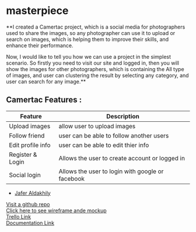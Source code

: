 # masterpiece

**I created a Camertac project, which is a social media for photographers used to share the images, so any photographer can use it to upload or search on images, which is helping them to improve their skills, and enhance their performance.

Now, I would like to tell you how we can use a project in the simplest scenario.
So firstly you need to visit our site and logged in, then you will show the images for other photographers, which is containing the All type of images, and user can clustering the result by selecting any category, and user can search for any image.**

## Camertac Features :


| Feature      | Description |
| ----------- | ----------- |
| Upload images | allow user to upload images |
| Follow friend | user can be able to follow another users |
| Edit profile info | user can be able to edit thier info |
| Register & Login   | Allows the user to create account or logged in |
| Social login    | Allows the user to login with google or facebook |

- [Jafer Aldakhily](https://github.com/Jafer-Aldakhily)

[Visit a github repo](https://github.com/Jafer-Aldakhily/deleverable-master)<br>
[Click here to see wireframe ande mockup](https://www.figma.com/file/bhfmo2WwNPbAe50dtahoXH/Camertac?node-id=0%3A1&t=2GpWXD9xE9BbEW8o-0)<br>
[Trello Link](https://trello.com/b/6Cd1rYSn/masterpice)<br>
[Documentation Link](https://docs.google.com/document/d/1gR9mfrmscDiFsdSCsU43mzyB630uvOEiLtSqa30nHN8/edit)

